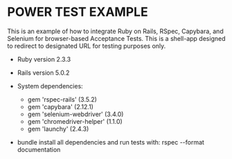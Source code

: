 # POWER TEST EXAMPLE

This is an example of how to integrate Ruby on Rails, RSpec, Capybara, and Selenium for browser-based Acceptance Tests.  This is a shell-app designed to redirect to designated URL for testing purposes only.  

* Ruby version 2.3.3

* Rails version 5.0.2

* System dependencies:

  - gem 'rspec-rails' (3.5.2)
  - gem 'capybara' (2.12.1)
  - gem 'selenium-webdriver' (3.4.0)
  - gem 'chromedriver-helper' (1.1.0)
  - gem 'launchy' (2.4.3)


* bundle install all dependencies and run tests with:
  rspec --format documentation
